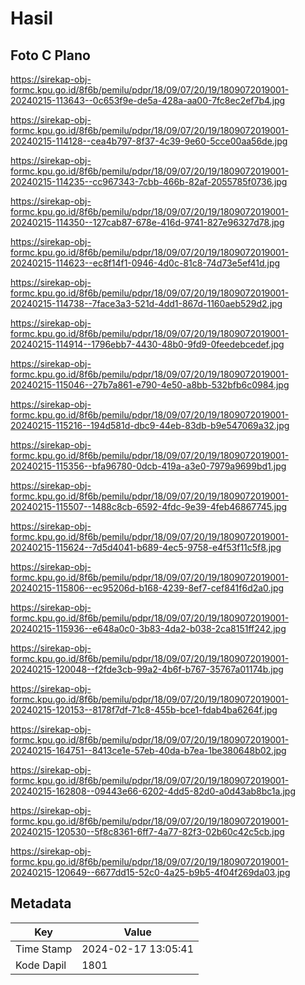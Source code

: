 # Hasil

## Foto C Plano

https://sirekap-obj-formc.kpu.go.id/8f6b/pemilu/pdpr/18/09/07/20/19/1809072019001-20240215-113643--0c653f9e-de5a-428a-aa00-7fc8ec2ef7b4.jpg

https://sirekap-obj-formc.kpu.go.id/8f6b/pemilu/pdpr/18/09/07/20/19/1809072019001-20240215-114128--cea4b797-8f37-4c39-9e60-5cce00aa56de.jpg

https://sirekap-obj-formc.kpu.go.id/8f6b/pemilu/pdpr/18/09/07/20/19/1809072019001-20240215-114235--cc967343-7cbb-466b-82af-2055785f0736.jpg

https://sirekap-obj-formc.kpu.go.id/8f6b/pemilu/pdpr/18/09/07/20/19/1809072019001-20240215-114350--127cab87-678e-416d-9741-827e96327d78.jpg

https://sirekap-obj-formc.kpu.go.id/8f6b/pemilu/pdpr/18/09/07/20/19/1809072019001-20240215-114623--ec8f14f1-0946-4d0c-81c8-74d73e5ef41d.jpg

https://sirekap-obj-formc.kpu.go.id/8f6b/pemilu/pdpr/18/09/07/20/19/1809072019001-20240215-114738--7face3a3-521d-4dd1-867d-1160aeb529d2.jpg

https://sirekap-obj-formc.kpu.go.id/8f6b/pemilu/pdpr/18/09/07/20/19/1809072019001-20240215-114914--1796ebb7-4430-48b0-9fd9-0feedebcedef.jpg

https://sirekap-obj-formc.kpu.go.id/8f6b/pemilu/pdpr/18/09/07/20/19/1809072019001-20240215-115046--27b7a861-e790-4e50-a8bb-532bfb6c0984.jpg

https://sirekap-obj-formc.kpu.go.id/8f6b/pemilu/pdpr/18/09/07/20/19/1809072019001-20240215-115216--194d581d-dbc9-44eb-83db-b9e547069a32.jpg

https://sirekap-obj-formc.kpu.go.id/8f6b/pemilu/pdpr/18/09/07/20/19/1809072019001-20240215-115356--bfa96780-0dcb-419a-a3e0-7979a9699bd1.jpg

https://sirekap-obj-formc.kpu.go.id/8f6b/pemilu/pdpr/18/09/07/20/19/1809072019001-20240215-115507--1488c8cb-6592-4fdc-9e39-4feb46867745.jpg

https://sirekap-obj-formc.kpu.go.id/8f6b/pemilu/pdpr/18/09/07/20/19/1809072019001-20240215-115624--7d5d4041-b689-4ec5-9758-e4f53f11c5f8.jpg

https://sirekap-obj-formc.kpu.go.id/8f6b/pemilu/pdpr/18/09/07/20/19/1809072019001-20240215-115806--ec95206d-b168-4239-8ef7-cef841f6d2a0.jpg

https://sirekap-obj-formc.kpu.go.id/8f6b/pemilu/pdpr/18/09/07/20/19/1809072019001-20240215-115936--e648a0c0-3b83-4da2-b038-2ca8151ff242.jpg

https://sirekap-obj-formc.kpu.go.id/8f6b/pemilu/pdpr/18/09/07/20/19/1809072019001-20240215-120048--f2fde3cb-99a2-4b6f-b767-35767a01174b.jpg

https://sirekap-obj-formc.kpu.go.id/8f6b/pemilu/pdpr/18/09/07/20/19/1809072019001-20240215-120153--8178f7df-71c8-455b-bce1-fdab4ba6264f.jpg

https://sirekap-obj-formc.kpu.go.id/8f6b/pemilu/pdpr/18/09/07/20/19/1809072019001-20240215-164751--8413ce1e-57eb-40da-b7ea-1be380648b02.jpg

https://sirekap-obj-formc.kpu.go.id/8f6b/pemilu/pdpr/18/09/07/20/19/1809072019001-20240215-162808--09443e66-6202-4dd5-82d0-a0d43ab8bc1a.jpg

https://sirekap-obj-formc.kpu.go.id/8f6b/pemilu/pdpr/18/09/07/20/19/1809072019001-20240215-120530--5f8c8361-6ff7-4a77-82f3-02b60c42c5cb.jpg

https://sirekap-obj-formc.kpu.go.id/8f6b/pemilu/pdpr/18/09/07/20/19/1809072019001-20240215-120649--6677dd15-52c0-4a25-b9b5-4f04f269da03.jpg


## Metadata

| Key        | Value               |
| ---------- | ------------------- |
| Time Stamp | 2024-02-17 13:05:41 |
| Kode Dapil | 1801                |



